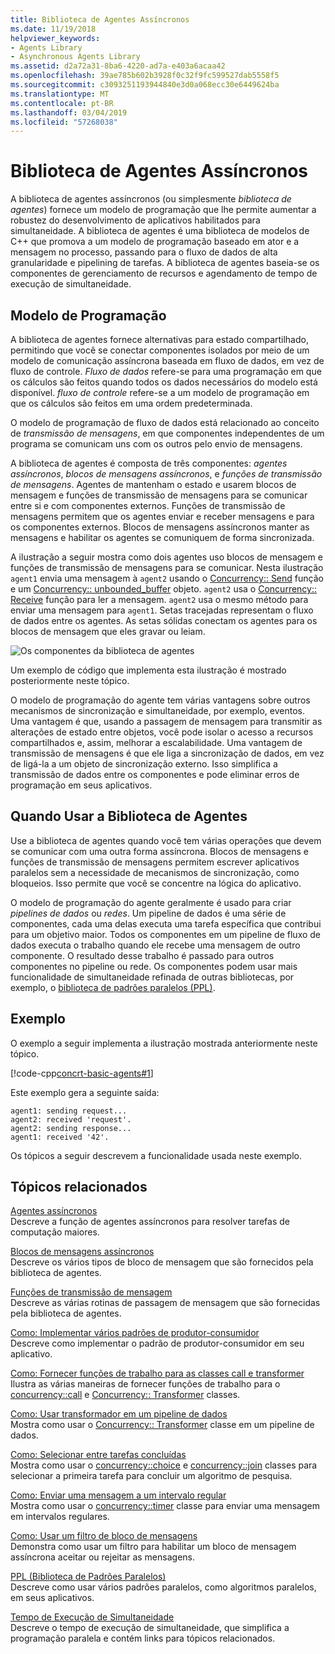 ```yaml
---
title: Biblioteca de Agentes Assíncronos
ms.date: 11/19/2018
helpviewer_keywords:
- Agents Library
- Asynchronous Agents Library
ms.assetid: d2a72a31-8ba6-4220-ad7a-e403a6acaa42
ms.openlocfilehash: 39ae785b602b3928f0c32f9fc599527dab5558f5
ms.sourcegitcommit: c3093251193944840e3d0a068ecc30e6449624ba
ms.translationtype: MT
ms.contentlocale: pt-BR
ms.lasthandoff: 03/04/2019
ms.locfileid: "57268038"
---
```

# <a name="asynchronous-agents-library"></a>Biblioteca de Agentes Assíncronos

A biblioteca de agentes assíncronos (ou simplesmente *biblioteca de agentes*) fornece um modelo de programação que lhe permite aumentar a robustez do desenvolvimento de aplicativos habilitados para simultaneidade. A biblioteca de agentes é uma biblioteca de modelos de C++ que promova a um modelo de programação baseado em ator e a mensagem no processo, passando para o fluxo de dados de alta granularidade e pipelining de tarefas. A biblioteca de agentes baseia-se os componentes de gerenciamento de recursos e agendamento de tempo de execução de simultaneidade.

## <a name="programming-model"></a>Modelo de Programação

A biblioteca de agentes fornece alternativas para estado compartilhado, permitindo que você se conectar componentes isolados por meio de um modelo de comunicação assíncrona baseada em fluxo de dados, em vez de fluxo de controle. *Fluxo de dados* refere-se para uma programação em que os cálculos são feitos quando todos os dados necessários do modelo está disponível. *fluxo de controle* refere-se a um modelo de programação em que os cálculos são feitos em uma ordem predeterminada.

O modelo de programação de fluxo de dados está relacionado ao conceito de *transmissão de mensagens*, em que componentes independentes de um programa se comunicam uns com os outros pelo envio de mensagens.

A biblioteca de agentes é composta de três componentes: *agentes assíncronos*, *blocos de mensagens assíncronos*, e *funções de transmissão de mensagens*. Agentes de mantenham o estado e usarem blocos de mensagem e funções de transmissão de mensagens para se comunicar entre si e com componentes externos. Funções de transmissão de mensagens permitem que os agentes enviar e receber mensagens e para os componentes externos. Blocos de mensagens assíncronos manter as mensagens e habilitar os agentes se comuniquem de forma sincronizada.

A ilustração a seguir mostra como dois agentes uso blocos de mensagem e funções de transmissão de mensagens para se comunicar. Nesta ilustração `agent1` envia uma mensagem à `agent2` usando o [Concurrency:: Send](reference/concurrency-namespace-functions.md#send) função e um [Concurrency:: unbounded_buffer](reference/unbounded-buffer-class.md) objeto. `agent2` usa o [Concurrency:: Receive](reference/concurrency-namespace-functions.md#receive) função para ler a mensagem. `agent2` usa o mesmo método para enviar uma mensagem para `agent1`. Setas tracejadas representam o fluxo de dados entre os agentes. As setas sólidas conectam os agentes para os blocos de mensagem que eles gravar ou leiam.

![Os componentes da biblioteca de agentes](../../parallel/concrt/media/agent_librarycomp.png "os componentes da biblioteca de agentes")

Um exemplo de código que implementa esta ilustração é mostrado posteriormente neste tópico.

O modelo de programação do agente tem várias vantagens sobre outros mecanismos de sincronização e simultaneidade, por exemplo, eventos. Uma vantagem é que, usando a passagem de mensagem para transmitir as alterações de estado entre objetos, você pode isolar o acesso a recursos compartilhados e, assim, melhorar a escalabilidade. Uma vantagem de transmissão de mensagens é que ele liga a sincronização de dados, em vez de ligá-la a um objeto de sincronização externo. Isso simplifica a transmissão de dados entre os componentes e pode eliminar erros de programação em seus aplicativos.

## <a name="when-to-use-the-agents-library"></a>Quando Usar a Biblioteca de Agentes

Use a biblioteca de agentes quando você tem várias operações que devem se comunicar com uma outra forma assíncrona. Blocos de mensagens e funções de transmissão de mensagens permitem escrever aplicativos paralelos sem a necessidade de mecanismos de sincronização, como bloqueios. Isso permite que você se concentre na lógica do aplicativo.

O modelo de programação do agente geralmente é usado para criar *pipelines de dados* ou *redes*. Um pipeline de dados é uma série de componentes, cada uma delas executa uma tarefa específica que contribui para um objetivo maior. Todos os componentes em um pipeline de fluxo de dados executa o trabalho quando ele recebe uma mensagem de outro componente. O resultado desse trabalho é passado para outros componentes no pipeline ou rede. Os componentes podem usar mais funcionalidade de simultaneidade refinada de outras bibliotecas, por exemplo, o [biblioteca de padrões paralelos (PPL)](../../parallel/concrt/parallel-patterns-library-ppl.md).

## <a name="example"></a>Exemplo

O exemplo a seguir implementa a ilustração mostrada anteriormente neste tópico.

[!code-cpp[concrt-basic-agents#1](../../parallel/concrt/codesnippet/cpp/asynchronous-agents-library_1.cpp)]

Este exemplo gera a seguinte saída:

```Output
agent1: sending request...
agent2: received 'request'.
agent2: sending response...
agent1: received '42'.
```

Os tópicos a seguir descrevem a funcionalidade usada neste exemplo.

## <a name="related-topics"></a>Tópicos relacionados

[Agentes assíncronos](../../parallel/concrt/asynchronous-agents.md)<br/>
Descreve a função de agentes assíncronos para resolver tarefas de computação maiores.

[Blocos de mensagens assíncronos](../../parallel/concrt/asynchronous-message-blocks.md)<br/>
Descreve os vários tipos de bloco de mensagem que são fornecidos pela biblioteca de agentes.

[Funções de transmissão de mensagem](../../parallel/concrt/message-passing-functions.md)<br/>
Descreve as várias rotinas de passagem de mensagem que são fornecidas pela biblioteca de agentes.

[Como: Implementar vários padrões de produtor-consumidor](../../parallel/concrt/how-to-implement-various-producer-consumer-patterns.md)<br/>
Descreve como implementar o padrão de produtor-consumidor em seu aplicativo.

[Como: Fornecer funções de trabalho para as classes call e transformer](../../parallel/concrt/how-to-provide-work-functions-to-the-call-and-transformer-classes.md)<br/>
Ilustra as várias maneiras de fornecer funções de trabalho para o [concurrency::call](../../parallel/concrt/reference/call-class.md) e [Concurrency:: Transformer](../../parallel/concrt/reference/transformer-class.md) classes.

[Como: Usar transformador em um pipeline de dados](../../parallel/concrt/how-to-use-transformer-in-a-data-pipeline.md)<br/>
Mostra como usar o [Concurrency:: Transformer](../../parallel/concrt/reference/transformer-class.md) classe em um pipeline de dados.

[Como: Selecionar entre tarefas concluídas](../../parallel/concrt/how-to-select-among-completed-tasks.md)<br/>
Mostra como usar o [concurrency::choice](../../parallel/concrt/reference/choice-class.md) e [concurrency::join](../../parallel/concrt/reference/join-class.md) classes para selecionar a primeira tarefa para concluir um algoritmo de pesquisa.

[Como: Enviar uma mensagem a um intervalo regular](../../parallel/concrt/how-to-send-a-message-at-a-regular-interval.md)<br/>
Mostra como usar o [concurrency::timer](../../parallel/concrt/reference/timer-class.md) classe para enviar uma mensagem em intervalos regulares.

[Como: Usar um filtro de bloco de mensagens](../../parallel/concrt/how-to-use-a-message-block-filter.md)<br/>
Demonstra como usar um filtro para habilitar um bloco de mensagem assíncrona aceitar ou rejeitar as mensagens.

[PPL (Biblioteca de Padrões Paralelos)](../../parallel/concrt/parallel-patterns-library-ppl.md)<br/>
Descreve como usar vários padrões paralelos, como algoritmos paralelos, em seus aplicativos.

[Tempo de Execução de Simultaneidade](../../parallel/concrt/concurrency-runtime.md)<br/>
Descreve o tempo de execução de simultaneidade, que simplifica a programação paralela e contém links para tópicos relacionados.
